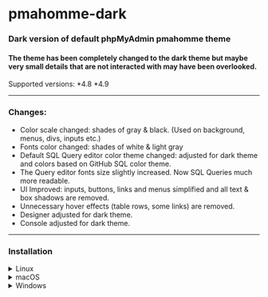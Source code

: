# pmahomme-dark

### Dark version of default phpMyAdmin pmahomme theme

#### The theme has been completely changed to the dark theme but maybe very small details that are not interacted with may have been overlooked.

Supported versions: 
*4.8 
*4.9

-----------------------------------------------------

### Changes:

* Color scale changed: shades of gray & black. (Used on background, menus, divs, inputs etc.)
* Fonts color changed: shades of white & light gray
* Default SQL Query editor color theme changed: adjusted for dark theme and colors based on GitHub SQL color theme.
* The Query editor fonts size slightly increased. Now SQL Queries much more readable.
* UI Improved: inputs, buttons, links and menus simplified and all text & box shadows are removed.
* Unnecessary hover effects (table rows, some links) are removed.
* Designer adjusted for dark theme.
* Console adjusted for dark theme.

-----------------------------------------------------

### Installation

<details>
   <summary>Linux</summary>
   <p>Copy to downloaded zip:   <strong>/usr/share/phpmyadmin/themes/</strong></p>
</details>
<details>
   <summary>macOS</summary>
   <p>Copy to downloaded zip:   <strong>/usr/local/phpmyadmin/themes/</strong></p>
</details>
<details>
   <summary>Windows</summary>
   <p>Copy to downloaded zip:   <strong>c:\phpmyadmin\themes\</strong>  or where you installed your phpMyAdmin</p>
</details>
